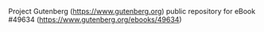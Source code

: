 Project Gutenberg (https://www.gutenberg.org) public repository for eBook #49634 (https://www.gutenberg.org/ebooks/49634)
